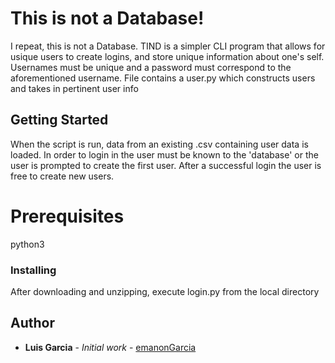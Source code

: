 # This is not a Database!

I repeat, this is not a Database. TIND is a simpler CLI program that allows for usique users to create logins, and store unique information about one's self. Usernames must be unique and a password must correspond to the aforementioned username. File contains a
user.py which constructs users and takes in pertinent user info

## Getting Started

When the script is run, data from an existing .csv containing user data is loaded. In order to login in the user must be known to the 'database' or the user is prompted to create the first user. After a successful login the user is free to create new users.

# Prerequisites

python3

### Installing

After downloading and unzipping, execute login.py from the local directory

## Author

* **Luis Garcia** - *Initial work* - [emanonGarcia](https://github.com/emanonGarcia)

